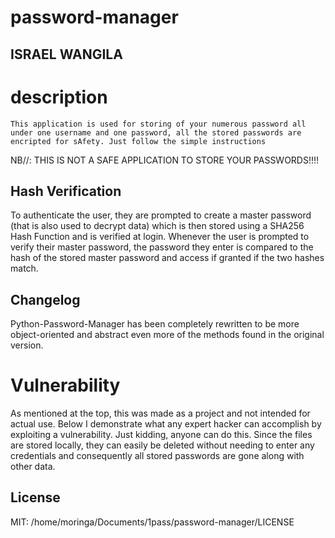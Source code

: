 # password-manager
## ISRAEL WANGILA
# description
    This application is used for storing of your numerous password all under one username and one password, all the stored passwords are encripted for sAfety. Just follow the simple instructions
NB//: THIS IS NOT A SAFE APPLICATION TO STORE YOUR PASSWORDS!!!!
## Hash Verification
 To authenticate the user, they are prompted to create a master password (that is also used to decrypt data) which is then stored using a SHA256 Hash Function and is verified at login. Whenever the user is prompted to verify their master password, the password they enter is compared to the hash of the stored master password and access if granted if the two hashes match.
 ## Changelog
Python-Password-Manager has been completely rewritten to be more object-oriented and abstract even more of the methods found in the original version.
# Vulnerability
As mentioned at the top, this was made as a project and not intended for actual use. Below I demonstrate what any expert hacker can accomplish by exploiting a vulnerability. Just kidding, anyone can do this. Since the files are stored locally, they can easily be deleted without needing to enter any credentials and consequently all stored passwords are gone along with other data.
## License
   MIT: /home/moringa/Documents/1pass/password-manager/LICENSE